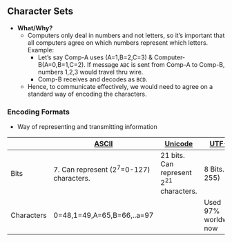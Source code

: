 ## Character Sets
- **What/Why?**
  - Computers only deal in numbers and not letters, so it’s important that all computers agree on which numbers represent which letters. Example:
    - Let’s say Comp-A uses (A=1,B=2,C=3) & Computer-B(A=0,B=1,C=2). If message `ABC` is sent from Comp-A to Comp-B, numbers 1,2,3 would travel thru wire. 
    - Comp-B receives and decodes as `BCD`. 
  - Hence, to communicate effectively, we would need to agree on a standard way of encoding the characters.

### Encoding Formats
- Way of representing and transmitting information

||[ASCII](ASCII)|[Unicode](Unicode)|[UTF-8](UTF-8)|
|---|---|---|---|
|Bits|7. Can represent (2<sup>7</sup>=0-127) characters.|21 bits. Can represent 2<sup>21</sup> characters.|8 Bits. (0-255) |
|Characters|0=48,1=49,A=65,B=66,..a=97||Used 97% worldwide now|
